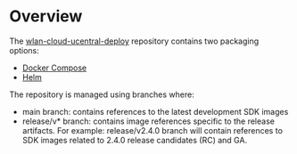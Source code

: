 # Overview

The [wlan-cloud-ucentral-deploy](https://github.com/Telecominfraproject/wlan-cloud-ucentral-deploy) repository contains two packaging options:

* [Docker Compose](deploy-using-docker-compose.md)
* [Helm](deploy-using-helm.md)

The repository is managed using branches where:

* main branch: contains references to the latest development SDK images&#x20;
* release/v\* branch: contains image references specific to the release artifacts. For example: release/v2.4.0 branch will contain references to SDK images related to 2.4.0 release candidates (RC) and GA. &#x20;

